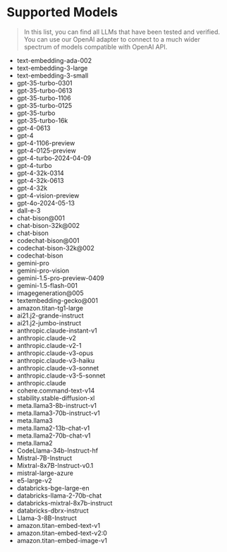 # Supported Models

> In this list, you can find all LLMs that have been tested and verified. You can use our OpenAI adapter to connect to a much wider spectrum of models compatible with OpenAI API.

* text-embedding-ada-002
* text-embedding-3-large
* text-embedding-3-small
* gpt-35-turbo-0301
* gpt-35-turbo-0613
* gpt-35-turbo-1106
* gpt-35-turbo-0125
* gpt-35-turbo
* gpt-35-turbo-16k
* gpt-4-0613
* gpt-4
* gpt-4-1106-preview
* gpt-4-0125-preview
* gpt-4-turbo-2024-04-09
* gpt-4-turbo
* gpt-4-32k-0314
* gpt-4-32k-0613
* gpt-4-32k
* gpt-4-vision-preview
* gpt-4o-2024-05-13
* dall-e-3
* chat-bison@001
* chat-bison-32k@002
* chat-bison
* codechat-bison@001
* codechat-bison-32k@002
* codechat-bison
* gemini-pro
* gemini-pro-vision
* gemini-1.5-pro-preview-0409
* gemini-1.5-flash-001
* imagegeneration@005
* textembedding-gecko@001
* amazon.titan-tg1-large
* ai21.j2-grande-instruct
* ai21.j2-jumbo-instruct
* anthropic.claude-instant-v1
* anthropic.claude-v2
* anthropic.claude-v2-1
* anthropic.claude-v3-opus
* anthropic.claude-v3-haiku
* anthropic.claude-v3-sonnet
* anthropic.claude-v3-5-sonnet
* anthropic.claude
* cohere.command-text-v14
* stability.stable-diffusion-xl
* meta.llama3-8b-instruct-v1
* meta.llama3-70b-instruct-v1
* meta.llama3
* meta.llama2-13b-chat-v1
* meta.llama2-70b-chat-v1
* meta.llama2
* CodeLlama-34b-Instruct-hf
* Mistral-7B-Instruct
* Mixtral-8x7B-Instruct-v0.1
* mistral-large-azure
* e5-large-v2
* databricks-bge-large-en
* databricks-llama-2-70b-chat
* databricks-mixtral-8x7b-instruct
* databricks-dbrx-instruct
* Llama-3-8B-Instruct
* amazon.titan-embed-text-v1
* amazon.titan-embed-text-v2:0
* amazon.titan-embed-image-v1

